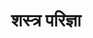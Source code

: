 ---
title: शस्त्र परिज्ञा
trans: shastra-parigya
alt_trans: 
  - shastra-parigna

type: chapter

order:
  cat: anga
  aagam: 
    position: 1
    depth: 1
  book: 
    position: 1
    depth: 2
  chapter:
    position: 3
    depth: 3

parent:
  type: book

children:
  type: lesson
  count: 9

---